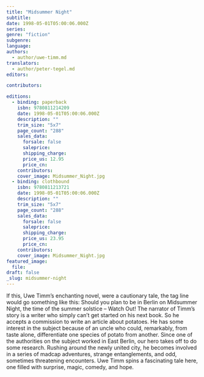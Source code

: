 ```yaml
---
title: "Midsummer Night"
subtitle:
date: 1998-05-01T05:00:06.000Z
series:
genre: "fiction"
subgenre:
language:
authors:
  - author/uwe-timm.md
translators:
  - author/peter-tegel.md
editors:

contributors:

editions:
  - binding: paperback
    isbn: 9780811214209
    date: 1998-05-01T05:00:06.000Z
    description: ""
    trim_size: "5x7"
    page_count: "288"
    sales_data:
      forsale: false
      saleprice:
      shipping_charge:
      price_us: 12.95
      price_cn:
    contributors:
    cover_image: Midsummer_Night.jpg
  - binding: clothbound
    isbn: 9780811213721
    date: 1998-05-01T05:00:06.000Z
    description: ""
    trim_size: "5x7"
    page_count: "288"
    sales_data:
      forsale: false
      saleprice:
      shipping_charge:
      price_us: 23.95
      price_cn:
    contributors:
    cover_image: Midsummer_Night.jpg
featured_image:
  file:
draft: false
_slug: midsummer-night
---
```


If this, Uwe Timm’s enchanting novel, were a cautionary tale, the tag line would go something like this: Should you plan to be in Berlin on Midsummer Night, the time of the summer solstice – Watch Out! The narrator of Timm’s story is a writer who simply can’t get started on his next book. So he accepts a commission to write an article about potatoes. He has some interest in the subject because of an uncle who could, remarkably, from taste alone, differentiate one species of potato from another. Since one of the authorities on the subject worked in East Berlin, our hero takes off to do some research. Rushing around the newly united city, he becomes involved in a series of madcap adventures, strange entanglements, and odd, sometimes threatening encounters. Uwe Timm spins a fascinating tale here, one filled with surprise, magic, comedy, and hope.

